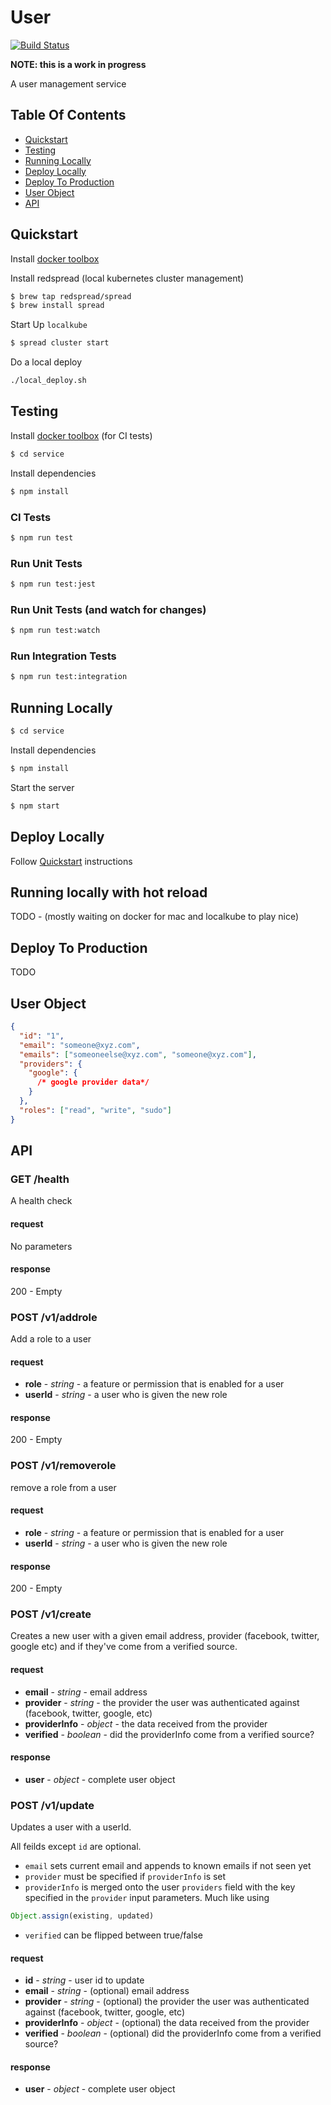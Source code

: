 # User

[![Build Status](https://travis-ci.org/hharnisc/user-service.svg?branch=master)](https://travis-ci.org/hharnisc/user-service)

**NOTE: this is a work in progress**

A user management service

## Table Of Contents

- [Quickstart](#quickstart)
- [Testing](#testing)
- [Running Locally](#running-locally)
- [Deploy Locally](#deploy-locally)
- [Deploy To Production](#deploy-to-production)
- [User Object](#user-object)
- [API](#api)

## Quickstart

Install [docker toolbox](https://www.docker.com/products/docker-toolbox)

Install redspread (local kubernetes cluster management)

```bash
$ brew tap redspread/spread
$ brew install spread
```

Start Up `localkube`

```bash
$ spread cluster start
```

Do a local deploy

```bash
./local_deploy.sh
```

## Testing

Install [docker toolbox](https://www.docker.com/products/docker-toolbox) (for CI tests)

```sh
$ cd service
```

Install dependencies

```sh
$ npm install
```

### CI Tests

```sh
$ npm run test
```

### Run Unit Tests

```sh
$ npm run test:jest
```

### Run Unit Tests (and watch for changes)

```sh
$ npm run test:watch
```

### Run Integration Tests

```sh
$ npm run test:integration
```

## Running Locally

```sh
$ cd service
```

Install dependencies

```sh
$ npm install
```

Start the server

```sh
$ npm start
```

## Deploy Locally

Follow [Quickstart](#quickstart) instructions

## Running locally with hot reload

TODO - (mostly waiting on docker for mac and localkube to play nice)

## Deploy To Production

TODO

## User Object

```json
{
  "id": "1",
  "email": "someone@xyz.com",
  "emails": ["someoneelse@xyz.com", "someone@xyz.com"],
  "providers": {
    "google": {
      /* google provider data*/
    }
  },
  "roles": ["read", "write", "sudo"]
}
```

## API

### GET /health

A health check

#### request

No parameters

#### response

200 - Empty

### POST /v1/addrole

Add a role to a user

#### request

- **role** - *string* - a feature or permission that is enabled for a user
- **userId** - *string* - a user who is given the new role

#### response

200 - Empty


### POST /v1/removerole

remove a role from a user

#### request

- **role** - *string* - a feature or permission that is enabled for a user
- **userId** - *string* - a user who is given the new role

#### response

200 - Empty

### POST /v1/create

Creates a new user with a given email address, provider (facebook, twitter, google etc) and if they've come from a verified source.

#### request

- **email** - *string* - email address
- **provider** - *string* - the provider the user was authenticated against (facebook, twitter, google, etc)
- **providerInfo** - *object* - the data received from the provider
- **verified** - *boolean* - did the providerInfo come from a verified source?

#### response

- **user** - *object* - complete user object

### POST /v1/update

Updates a user with a userId.

All feilds except `id` are optional.

- `email` sets current email and appends to known emails if not seen yet
- `provider` must be specified if `providerInfo` is set
- `providerInfo` is merged onto the user `providers` field with the key specified in the `provider` input parameters. Much like using

```js
Object.assign(existing, updated)
```

- `verified` can be flipped between true/false

#### request

- **id** - *string* - user id to update
- **email** - *string* - (optional) email address
- **provider** - *string* - (optional) the provider the user was authenticated against (facebook, twitter, google, etc)
- **providerInfo** - *object* - (optional) the data received from the provider
- **verified** - *boolean* - (optional) did the providerInfo come from a verified source?

#### response

- **user** - *object* - complete user object
